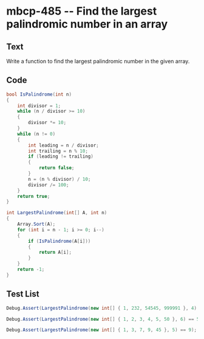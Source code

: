 # mbcp-485 -- Find the largest palindromic number in an array

## Text

Write a function to find the largest palindromic number in the given array.

## Code

```csharp
bool IsPalindrome(int n) 
{
    int divisor = 1;
    while (n / divisor >= 10) 
    {
        divisor *= 10;
    }
    while (n != 0) 
    {
        int leading = n / divisor;
        int trailing = n % 10;
        if (leading != trailing) 
        {
            return false;
        }
        n = (n % divisor) / 10;
        divisor /= 100;
    }
    return true;
}

int LargestPalindrome(int[] A, int n) 
{
    Array.Sort(A);
    for (int i = n - 1; i >= 0; i--) 
    {
        if (IsPalindrome(A[i])) 
        {
            return A[i];
        }
    }
    return -1;
}
```

## Test List

```csharp
Debug.Assert(LargestPalindrome(new int[] { 1, 232, 54545, 999991 }, 4) == 54545);
```

```csharp
Debug.Assert(LargestPalindrome(new int[] { 1, 2, 3, 4, 5, 50 }, 6) == 5);
```

```csharp
Debug.Assert(LargestPalindrome(new int[] { 1, 3, 7, 9, 45 }, 5) == 9);
```
